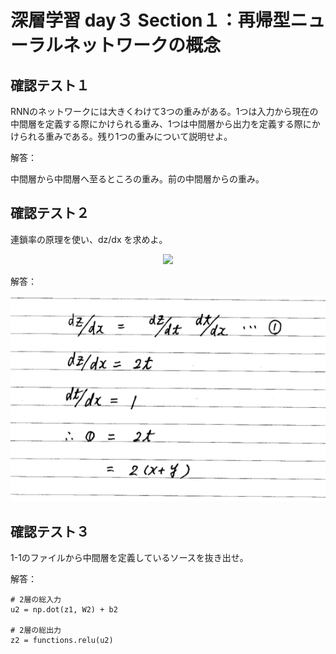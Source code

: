 # 深層学習 day３ Section１：再帰型ニューラルネットワークの概念

## 確認テスト１

RNNのネットワークには大きくわけて3つの重みがある。1つは入力から現在の中間層を定義する際にかけられる重み、1つは中間層から出力を定義する際にかけられる重みである。残り1つの重みについて説明せよ。

解答：

   中間層から中間層へ至るところの重み。前の中間層からの重み。

## 確認テスト２

連鎖率の原理を使い、dz/dx を求めよ。

<p align="center">
    <img src="https://latex.codecogs.com/svg.latex?\begin{align*}z&=t^2\\t&=x+y\\\end{align*}"> 
</p>

解答：

<p align="center">
    <img src="https://github.com/ontheroad2021/RabbitChallenge/blob/main/images/3_2_1_2_Review_Test_01.png"> 
</p>



## 確認テスト３

1-1のファイルから中間層を定義しているソースを抜き出せ。

解答：
```
# 2層の総入力
u2 = np.dot(z1, W2) + b2
    
# 2層の総出力
z2 = functions.relu(u2)
```    
